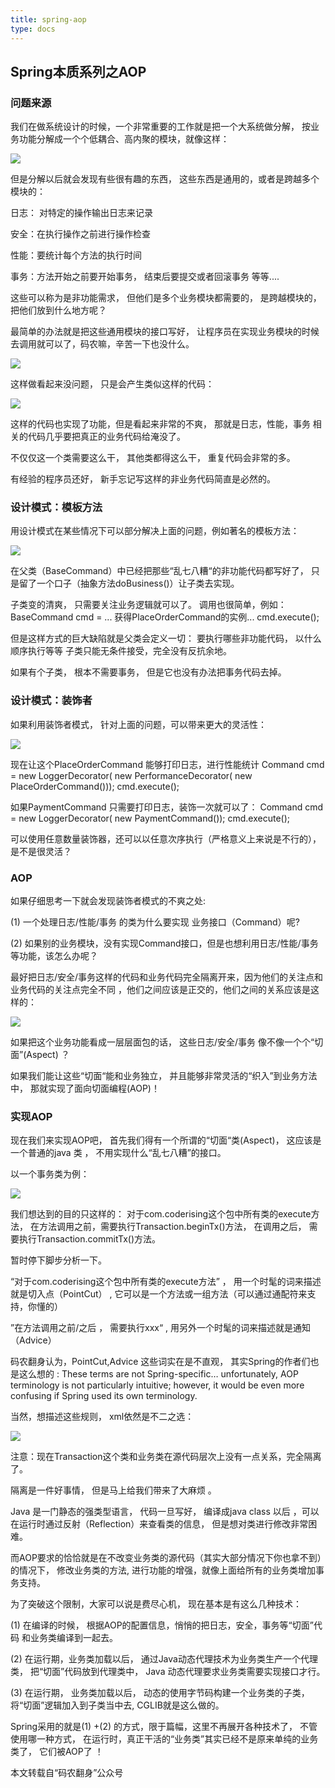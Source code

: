 ```yaml
---
title: spring-aop
type: docs
---
```


## Spring本质系列之AOP

### 问题来源

我们在做系统设计的时候，一个非常重要的工作就是把一个大系统做分解， 按业务功能分解成一个个低耦合、高内聚的模块，就像这样：

![](http://mmbiz.qpic.cn/mmbiz/KyXfCrME6ULZa5xYnbCfBfOJSbTaBouH6HyhEOAO3QdfCXZ1HCMb4vOlch7P2yYGoOltv9LqRA4ibrH9QC5ibxUw/640?wx_fmt=png&tp=webp&wxfrom=5&wx_lazy=1)

但是分解以后就会发现有些很有趣的东西， 这些东西是通用的，或者是跨越多个模块的：

日志： 对特定的操作输出日志来记录

安全：在执行操作之前进行操作检查

性能：要统计每个方法的执行时间

事务：方法开始之前要开始事务， 结束后要提交或者回滚事务
等等....

这些可以称为是非功能需求， 但他们是多个业务模块都需要的， 是跨越模块的， 把他们放到什么地方呢？

最简单的办法就是把这些通用模块的接口写好， 让程序员在实现业务模块的时候去调用就可以了，码农嘛，辛苦一下也没什么。

![](http://mmbiz.qpic.cn/mmbiz/KyXfCrME6ULZa5xYnbCfBfOJSbTaBouHkibk59GI7hNpzb4ZAWQn8NK3kVvMaM0ycQoPLiaw9XXnJ4UJvxwHgicSQ/640?wx_fmt=png&tp=webp&wxfrom=5&wx_lazy=1)

这样做看起来没问题， 只是会产生类似这样的代码：

![](http://mmbiz.qpic.cn/mmbiz/KyXfCrME6ULZa5xYnbCfBfOJSbTaBouHjGpR6CRuCerJx6KZJGfs355xXIf4eErVfnjgHWe2nKK0O1OuPUMnwA/640?wx_fmt=jpeg&tp=webp&wxfrom=5&wx_lazy=1)

这样的代码也实现了功能，但是看起来非常的不爽， 那就是日志，性能，事务 相关的代码几乎要把真正的业务代码给淹没了。

不仅仅这一个类需要这么干， 其他类都得这么干， 重复代码会非常的多。

有经验的程序员还好， 新手忘记写这样的非业务代码简直是必然的。

### 设计模式：模板方法

用设计模式在某些情况下可以部分解决上面的问题，例如著名的模板方法：

![](http://mmbiz.qpic.cn/mmbiz/KyXfCrME6ULZa5xYnbCfBfOJSbTaBouHwJHO3hL1CEcUNxoLUCicvbK7gdm5DMhzDUh582SYD7CUflzOV1LJxicg/640?wx_fmt=jpeg&tp=webp&wxfrom=5&wx_lazy=1)

在父类（BaseCommand）中已经把那些“乱七八糟“的非功能代码都写好了， 只是留了一个口子（抽象方法doBusiness()）让子类去实现。

子类变的清爽， 只需要关注业务逻辑就可以了。
调用也很简单，例如：
BaseCommand  cmd = ...  获得PlaceOrderCommand的实例...
cmd.execute();

但是这样方式的巨大缺陷就是父类会定义一切： 要执行哪些非功能代码， 以什么顺序执行等等
子类只能无条件接受，完全没有反抗余地。

如果有个子类， 根本不需要事务， 但是它也没有办法把事务代码去掉。

### 设计模式：装饰者

如果利用装饰者模式， 针对上面的问题，可以带来更大的灵活性：

![](http://mmbiz.qpic.cn/mmbiz/KyXfCrME6ULZa5xYnbCfBfOJSbTaBouH3LeZ2K6tDxLU5zCOpMG5kVEXpe3DOGbAa2JHvyJjNmHhHvvjibRy7fg/640?wx_fmt=jpeg&tp=webp&wxfrom=5&wx_lazy=1)

现在让这个PlaceOrderCommand 能够打印日志，进行性能统计
Command cmd = new LoggerDecorator(
    new PerformanceDecorator(
        new PlaceOrderCommand()));
cmd.execute();

如果PaymentCommand 只需要打印日志，装饰一次就可以了：
Command cmd = new LoggerDecorator(
    new PaymentCommand());
cmd.execute();

可以使用任意数量装饰器，还可以以任意次序执行（严格意义上来说是不行的）， 是不是很灵活？ 

### AOP

如果仔细思考一下就会发现装饰者模式的不爽之处:

(1)  一个处理日志/性能/事务 的类为什么要实现 业务接口（Command）呢?

(2) 如果别的业务模块，没有实现Command接口，但是也想利用日志/性能/事务等功能，该怎么办呢？

最好把日志/安全/事务这样的代码和业务代码完全隔离开来，因为他们的关注点和业务代码的关注点完全不同 ，他们之间应该是正交的，他们之间的关系应该是这样的：

![](http://mmbiz.qpic.cn/mmbiz/KyXfCrME6ULZa5xYnbCfBfOJSbTaBouH41wpaX8Q1uzbCCmT92GvcHCcUpX81YgeP1UqORm0rAKaeSU9eQAakQ/640?wx_fmt=png&tp=webp&wxfrom=5&wx_lazy=1)

如果把这个业务功能看成一层层面包的话， 这些日志/安全/事务 像不像一个个“切面”(Aspect) ？

如果我们能让这些“切面“能和业务独立，  并且能够非常灵活的“织入”到业务方法中， 那就实现了面向切面编程(AOP)！

### 实现AOP

现在我们来实现AOP吧， 首先我们得有一个所谓的“切面“类(Aspect)， 这应该是一个普通的java 类 ， 不用实现什么“乱七八糟”的接口。

以一个事务类为例：

![](http://mmbiz.qpic.cn/mmbiz/KyXfCrME6ULZa5xYnbCfBfOJSbTaBouHE5ZBsjKibDxMONJEXOMDzp5OEgLIoUcibRZDicp0KQ8geUEwaEjKyj7Ww/640?wx_fmt=jpeg&tp=webp&wxfrom=5&wx_lazy=1)

我们想达到的目的只这样的： 对于com.coderising这个包中所有类的execute方法， 在方法调用之前，需要执行Transaction.beginTx()方法， 在调用之后， 需要执行Transaction.commitTx()方法。

暂时停下脚步分析一下。

“对于com.coderising这个包中所有类的execute方法” ， 用一个时髦的词来描述就是切入点（PointCut） , 它可以是一个方法或一组方法（可以通过通配符来支持，你懂的）

”在方法调用之前/之后 ， 需要执行xxx“ , 用另外一个时髦的词来描述就是通知（Advice）

码农翻身认为，PointCut,Advice 这些词实在是不直观， 其实Spring的作者们也是这么想的 :  These terms are not Spring-specific… unfortunately, AOP terminology is not particularly intuitive; however, it would be even more confusing if Spring used its own terminology.

当然，想描述这些规则， xml依然是不二之选：

![](http://mmbiz.qpic.cn/mmbiz/KyXfCrME6ULZa5xYnbCfBfOJSbTaBouH583lia6vRhPRJXzHCZXGicKF0Mk5vqxTdlYLlWq1JJicrDdsKD3SWMMKA/640?wx_fmt=jpeg&tp=webp&wxfrom=5&wx_lazy=1)

注意：现在Transaction这个类和业务类在源代码层次上没有一点关系，完全隔离了。

隔离是一件好事情， 但是马上给我们带来了大麻烦 。
 
Java 是一门静态的强类型语言， 代码一旦写好， 编译成java class 以后 ，可以在运行时通过反射（Reflection）来查看类的信息， 但是想对类进行修改非常困难。 

而AOP要求的恰恰就是在不改变业务类的源代码（其实大部分情况下你也拿不到）的情况下， 修改业务类的方法, 进行功能的增强，就像上面给所有的业务类增加事务支持。

为了突破这个限制，大家可以说是费尽心机， 现在基本是有这么几种技术：

(1) 在编译的时候， 根据AOP的配置信息，悄悄的把日志，安全，事务等“切面”代码 和业务类编译到一起去。

(2) 在运行期，业务类加载以后， 通过Java动态代理技术为业务类生产一个代理类， 把“切面”代码放到代理类中，  Java 动态代理要求业务类需要实现接口才行。

(3) 在运行期， 业务类加载以后， 动态的使用字节码构建一个业务类的子类，将“切面”逻辑加入到子类当中去, CGLIB就是这么做的。

Spring采用的就是(1) +(2) 的方式，限于篇幅，这里不再展开各种技术了， 不管使用哪一种方式， 在运行时，真正干活的“业务类”其实已经不是原来单纯的业务类了， 它们被AOP了 ！

本文转载自“码农翻身”公众号